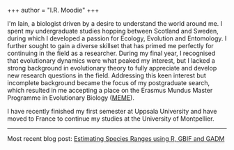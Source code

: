+++
author = "I.R. Moodie"
+++

I'm Iain, a biologist driven by a desire to understand the world around me. I spent my undergraduate studies hopping between Scotland and Sweden, during which I developed a passion for Ecology, Evolution and Entomology. I further sought to gain a diverse skillset that has primed me perfectly for continuing in the field as a researcher. During my final year, I recognised that evolutionary dynamics were what peaked my interest, but I lacked a strong background in evolutionary theory to fully appreciate and develop new research questions in the field. Addressing this keen interest but incomplete background became the focus of my postgraduate search, which resulted in me accepting a place on the Erasmus Mundus Master Programme in Evolutionary Biology ([MEME](https://www.evobio.eu/)).

I have recently finished my first semester at Uppsala University and have moved to France to continue my studies at the University of Montpellier.

---

Most recent blog post: [Estimating Species Ranges using R, GBIF and GADM](https://irmoodie.com/post/rangeestimates/)